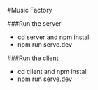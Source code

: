 #Music Factory

###Run the server

- cd server and npm install
- npm run serve.dev

###Run the client
- cd client and npm install
- npm run serve.dev

